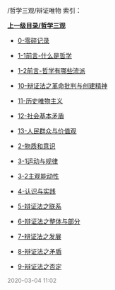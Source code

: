 /哲学三观/辩证唯物 索引：


**[上一级目录/哲学三观](/哲学三观/index.md)**

- [0-零碎记录](/哲学三观/辩证唯物/0-零碎记录.md)

- [1-1前言-什么是哲学](/哲学三观/辩证唯物/1-1前言-什么是哲学.md)

- [1-2前言-哲学有哪些流派](/哲学三观/辩证唯物/1-2前言-哲学有哪些流派.md)

- [10-辩证法之革命批判与创建精神](/哲学三观/辩证唯物/10-辩证法之革命批判与创建精神.md)

- [11-历史唯物主义](/哲学三观/辩证唯物/11-历史唯物主义.md)

- [12-社会基本矛盾](/哲学三观/辩证唯物/12-社会基本矛盾.md)

- [13-人民群众与价值观](/哲学三观/辩证唯物/13-人民群众与价值观.md)

- [2-物质和意识](/哲学三观/辩证唯物/2-物质和意识.md)

- [3-1运动与规律](/哲学三观/辩证唯物/3-1运动与规律.md)

- [3-2主观能动性](/哲学三观/辩证唯物/3-2主观能动性.md)

- [4-认识与实践](/哲学三观/辩证唯物/4-认识与实践.md)

- [5-辩证法之联系](/哲学三观/辩证唯物/5-辩证法之联系.md)

- [6-辩证法之整体与部分](/哲学三观/辩证唯物/6-辩证法之整体与部分.md)

- [7-辩证法之发展](/哲学三观/辩证唯物/7-辩证法之发展.md)

- [8-辩证法之矛盾](/哲学三观/辩证唯物/8-辩证法之矛盾.md)

- [9-辩证法之否定](/哲学三观/辩证唯物/9-辩证法之否定.md)


<font size=2 color='grey'> 2020-03-04 11:02 </font>